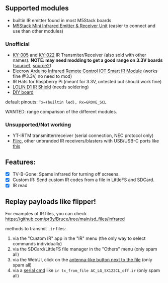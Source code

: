 ## Supported modules

- builtin IR emitter found in most M5Stack boards
- [M5Stack Mini Infrared Emitter & Receiver Unit](https://shop.m5stack.com/products/ir-unit) (easier to connect and use than other modules)

### Unofficial

- [KY-005](https://arduinomodules.info/ky-005-infrared-transmitter-sensor-module/) and [KY-022](https://arduinomodules.info/ky-022-infrared-receiver-module/) IR Transmiter/Receiver (also sold with other names). 
**NOTE: may need modding to get a good range on 3.3V boards** ([source1](https://www.reddit.com/r/AskElectronics/comments/183mhh6/increase_voltage_power_for_ir_led_powered_by_33v/), 
 [source2](https://circuitdigest.com/forums/internet-things/how-interface-hx-53-ir-transmitter-infrared-sensor-module-esp32))
- [Elecrow Arduino Infrared Remote Control IOT Smart IR Module](https://www.elecrow.com/arduino-infrared-remote-control-iot-smart-ir-module.html) (works fine @3.3V, no need to mod)
- IR Hats for Raspberry Pi (meant for 3.3V, untested but should work fine)
- [LOLIN D1 IR Shield](https://www.wemos.cc/en/latest/d1_mini_shield/ir.html) (needs soldering)
- [DIY board](https://tasmota.github.io/docs/IR-Remote/#related-projects)

default pinouts: `Tx=(builtin led), Rx=GROVE_SCL`

WANTED: range comparison of the different modules.

### Unsupported/Not working

 - YT-IRTM transmitter/receiver (serial connection, NEC protocol only)
 - [Flirc](https://flirc.tv), other unbranded IR receivers/blasters with USB/USB-C ports like [this](https://www.walmart.com/ip/Universal-Remote-Smartphone-IR-Controller-Adapter-USB-C-Infrared-Blaster-Control-for-Android-Phone-All-in-One-Air-Conditioner-TV-DVD-STB-Black/5426981611?selectedSellerId=101177603)

## Features:

 - [x] TV-B-Gone: Spams infrared for turning off screens.
 - [x] Custom IR: Send custom IR codes from a file in LittleFS and SDCard.
 - [x] IR read

## Replay payloads like flipper!

For examples of IR files, you can check https://github.com/pr3y/Bruce/tree/main/sd_files/infrared

methods to transmit `.ir` files:

1. via the "Custom IR" app in the "IR" menu (the only way to select commands individually)
2. via the SDCard/LittleFS file manager in the "Others" menu (only spam all)
3. via the WebUI, click on the [antenna-like button next to the file](https://github.com/pr3y/Bruce/pull/124) (only spam all)
4. via a [serial cmd](https://github.com/pr3y/Bruce/wiki/Serial) like `ir tx_from_file AC_LG_SX122CL_off.ir` (only spam all)
